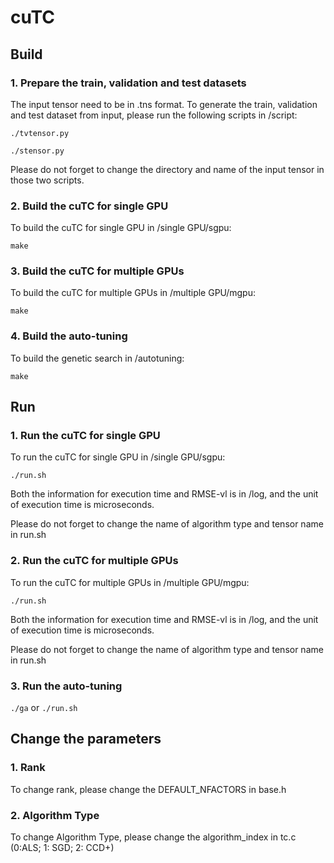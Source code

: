 # cuTC

## Build

### 1. Prepare the train, validation and test datasets

The input tensor need to be in .tns format. To generate the train, validation and test dataset from input, please run the following scripts in /script:

`./tvtensor.py`

`./stensor.py`

Please do not forget to change the directory and name of the input tensor in those two scripts.

### 2. Build the cuTC for single GPU

To build the cuTC for single GPU in /single GPU/sgpu:

`make`

### 3. Build the cuTC for multiple GPUs

To build the cuTC for multiple GPUs in /multiple GPU/mgpu:

`make`

### 4. Build the auto-tuning

To build the genetic search in /autotuning:

`make`

## Run

### 1. Run the cuTC for single GPU

To run the cuTC for single GPU in /single GPU/sgpu:

`./run.sh`

Both the information for execution time and RMSE-vl is in /log, and the unit of execution time is microseconds.

Please do not forget to change the name of algorithm type and tensor name in run.sh

### 2. Run the cuTC for multiple GPUs

To run the cuTC for multiple GPUs in /multiple GPU/mgpu:

`./run.sh`

Both the information for execution time and RMSE-vl is in /log, and the unit of execution time is microseconds.

Please do not forget to change the name of algorithm type and tensor name in run.sh

### 3. Run the auto-tuning

`./ga` or `./run.sh`

## Change the parameters

### 1. Rank

To change rank, please change the DEFAULT_NFACTORS in base.h

### 2. Algorithm Type

To change Algorithm Type, please change the algorithm_index in tc.c (0:ALS; 1: SGD; 2: CCD+)
